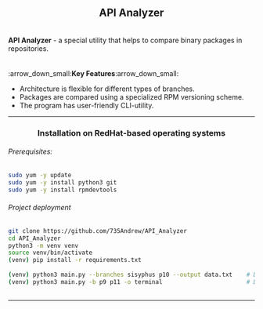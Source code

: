 <h2 style="text-align: center;">API Analyzer</h2>
<br>
<b>API Analyzer</b> - a special utility that helps to compare binary packages in repositories.
<br><br><br>
:arrow_down_small:<b>Key Features</b>:arrow_down_small:
<ul>
    <li>Architecture is flexible for different types of branches.</li>
    <li>Packages are compared using a specialized RPM versioning scheme.</li>
    <li>The program has user-friendly CLI-utility.</li>
</ul>
<hr>
<div>
<h3 style="text-align: center;">Installation on RedHat-based operating systems</h3>
<h6>Prerequisites:</h6>

```bash
sudo yum -y update
sudo yum -y install python3 git
sudo yum -y install rpmdevtools  
```

<h6>Project deployment</h6>

```bash
git clone https://github.com/735Andrew/API_Analyzer
cd API_Analyzer 
python3 -m venv venv 
source venv/bin/activate 
(venv) pip install -r requirements.txt
    
(venv) python3 main.py --branches sisyphus p10 --output data.txt    # Data output of branches sisyphus & p10 into file in root directory
(venv) python3 main.py -b p9 p11 -o terminal                        # Data output of branches p9 & p11 into terminal
    
```
</div>
<hr>